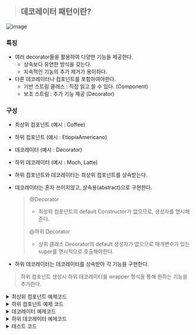 > ## 데코레이터 패턴이란?

![image](https://img1.daumcdn.net/thumb/R1280x0/?scode=mtistory2&fname=https%3A%2F%2Fblog.kakaocdn.net%2Fdn%2Fp9EO8%2FbtqCcVHXQ8F%2Fxjbvd3dhLc6RN9ONulsjm1%2Fimg.png)

### 특징
- 여러 decorator들을 활용하여 다양한 기능을 제공한다.
    - 상속보다 유연한 방식을 갖는다.
    - 지속적인 기능의 추가 제거가 용이하다.
- 다른 데코레이터나 컴포넌트를 포함하여야한다.    
    - 기반 스트림 클래스 : 직접 읽고 쓸 수 있다. (Component)
    - 보조 스트림 : 추가 기능 제공 (Decorator)
    
### 구성
- 최상위 컴포넌트 (예시 : Coffee)
- 하위 컴포넌트 (예시 : EtiopiaAmericano)
- 데코레이터 (예시 : Decorator)
- 하위 데코레이터 (예시 : Moch, Latte)

- 하위 컴포넌트와 데코레이터는 최상위 컴포넌트를 상속받는다.
- 데코레이터는 혼자 쓰이지않고, 상속용(abstract)으로 구현한다.
  > @Decorator
  > - 최상위 컴포넌트의 default Constructor가 없으므로, 생성자를 명시해준다.
  > 
  > @하위 Decorator
  > - 상위 클래스 Decorator의 default 생성자가 없으므로 매개변수가 있는 super를 명시적으로 호출해야한다.
- 하위 데코레이터는 데코레이터를 상속받아 각 기능을 구현한다.
> 하위 컴포넌트 생성시 하위 데코레이터를 wrapper 형식을 통해 원하는 기능을 추가한다.


<details>
<summary>최상위 컴포넌트 예제코드</summary>

```markdown
public abstract class Coffee {

    public abstract void brewing();
}
```
</details>

<details>
<summary>하위 컴포넌트 예제 코드</summary>

```java
public class EtiopiaAmericano extends Coffee{
    @Override
    public void brewing() {
        System.out.println("Etiopia Americano");
    }
}
```
</details>

<details>
<summary>데코레이터 예제코드</summary>

```java
// 데코레이터는 혼자 쓰이지 않는다. (상속용으로 쓰인다.)
public abstract class Decorator extends Coffee{

    // component를 멤버 변수, 생성자 parameter로 갖는다.
    Coffee coffee;
    public Decorator(Coffee coffee){
        this.coffee = coffee;
    }

    @Override
    public void brewing() {
        coffee.brewing();
    }
}
```
</details>

<details>
<summary>하위 데코레이터 예제코드</summary>

```java
public class Moch extends Decorator{
    public Moch(Coffee coffee) {
        super(coffee);
    }

    @Override
    public void brewing() {
        super.brewing();
        System.out.println("Adding Moch syrup");
    }
}
```

```java
public class Latte extends Decorator{
    // 상위 클래스 Decorator의 default 생성자가 없으므로 매개변수가 있는 super를 명시적으로 호출해야한다.
    public Latte(Coffee coffee) {
        super(coffee);
    }

    @Override
    public void brewing() {
        super.brewing();
        System.out.print("Adding Milk");
    }
}
```
</details>

<details>
<summary>테스트 코드</summary>

```java
public class CoffeeTest {
    public static void main(String[] args) {
        // 하위(상세) 컴포넌트 생성
        Coffee etio = new EtiopiaAmericano();
        etio.brewing();

        // 하위(상세) Decorator로 기능을 추가한 컴포넌트
        Coffee mochEtio = new Moch(new EtiopiaAmericano());
        mochEtio.brewing();
    }
}
```
</details>

